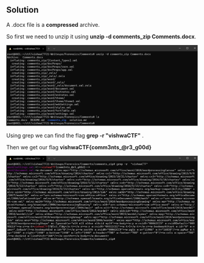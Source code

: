 ## Solution

A .docx file is a **compressed** archive.

So first we need to unzip it using **unzip -d comments_zip Comments.docx**.

![](images/unzip.png) 


Using grep we can find the flag **grep -r "vishwaCTF"** .

Then we get our flag **vishwaCTF{comm3nts_@r3_g00d}**

![](images/flag.png) 

